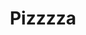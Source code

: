 ---
pid: ch873
title: Pizzzza
location_transcription: dillworth park
coordinates: "[-75.164651992952, 39.952483994748]"
zipcode: '19607'
gen_neighborhood: 
neighborhood: 
outside_phl: 'Reading PA '
age: '17'
age_range: 13-19
instagram: 
image_file_name: ch_873.jpg
proposal_transcription: 
topic: Food
topic_summary: '0'
type: Other No Form
keywords_other: pizza
credit: Julia Ferrero
image_labels: 
twitter: jules1472
facebook: 
permalink: "/monuments/ch873/"
layout: item-page
---